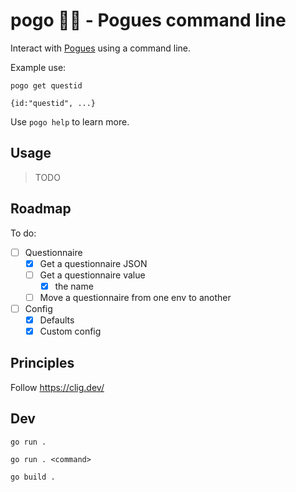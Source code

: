 # pogo 👨‍🎤 - Pogues command line 

Interact with [Pogues](https://github.com/InseeFr/Pogues) using a command line.

Example use:

```
pogo get questid

{id:"questid", ...}
```

Use `pogo help` to learn more.

## Usage

> TODO

## Roadmap

To do:

- [ ] Questionnaire
    - [X] Get a questionnaire JSON
    - [ ] Get a questionnaire value
        - [X] the name
    - [ ] Move a questionnaire from one env to another
- [ ] Config
    - [X] Defaults
    - [X] Custom config

## Principles

Follow https://clig.dev/

## Dev

`go run .`

`go run . <command>`

`go build .`